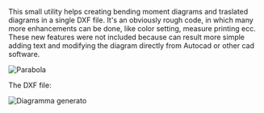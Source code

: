 This small utility helps creating bending moment diagrams and traslated diagrams in a single DXF file.
It's an obviously rough code, in which many more enhancements can be done, like color setting, measure printing ecc.
These new features were not included because can result more simple adding text and modifying the diagram directly from Autocad or other cad software.

![Parabola](https://user-images.githubusercontent.com/9513576/121788283-5e40bd00-cbcc-11eb-8ab2-5b444fecf36d.JPG)

The DXF file:

![Diagramma generato](https://user-images.githubusercontent.com/9513576/121788290-6993e880-cbcc-11eb-9c7b-f714a9cbb813.JPG)


